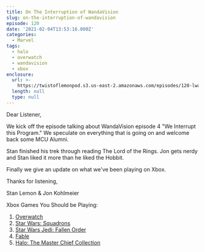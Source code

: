 ```yaml
---
title: On The Interruption of WandaVision
slug: on-the-interruption-of-wandavision
episode: 120
date: '2021-02-04T13:53:16.000Z'
categories:
  - Marvel
tags:
  - halo
  - overwatch
  - wandavision
  - xbox
enclosure:
  url: >-
    https://twistoflemonpod.s3.us-east-2.amazonaws.com/episodes/120-lwatol-20210204.mp3
  length: null
  type: null
---
```


Dear Listener,

We kick off the episode talking about WandaVision episode 4 "We Interrupt this Program." We speculate on everything that is going on and welcome back some MCU Alumni.

Stan finished his trek through reading The Lord of the Rings. Jon gets nerdy and Stan liked it more than he liked the Hobbit.

Finally we give an update on what we've been playing on Xbox.

Thanks for listening,

Stan Lemon & Jon Kohlmeier

Xbox Games You Should be Playing:

1. [Overwatch](https://amzn.to/36GySPS)
2. [Star Wars: Squadrons](https://amzn.to/3jfnWhd)
3. [Star Wars Jedi: Fallen Order](https://amzn.to/3cGM4rO)
4. [Fable](https://amzn.to/3aCphKS)
5. [Halo: The Master Chief Collection](https://amzn.to/2MqRaxK)
